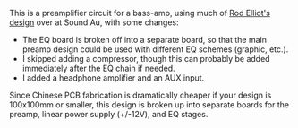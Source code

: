 This is a preamplifier circuit for a bass-amp, using much of [Rod Elliot's design](https://sound-au.com/project152-1.htm) over at Sound Au, with some changes:

* The EQ board is broken off into a separate board, so that the main preamp design could be used with different EQ schemes (graphic, etc.). 
* I skipped adding a compressor, though this can probably be added immediately after the EQ chain if needed.
* I added a headphone amplifier and an AUX input. 

Since Chinese PCB fabrication is dramatically cheaper if your design is 100x100mm or smaller, this design is broken up into separate boards for the preamp, linear power supply (+/-12V), and EQ stages.

